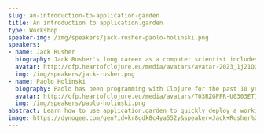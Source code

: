 ```yaml
---
slug: an-introduction-to-application-garden
title: An introduction to application.garden
type: Workshop
speaker-img: /img/speakers/jack-rusher-paolo-holinski.png
speakers:
- name: Jack Rusher
  biography: Jack Rusher's long career as a computer scientist includes time at Bell Labs/AT&T Research and a number of successful startups. Much of his current work focuses on the deep relationship between art and technology.
  avatar: http://cfp.heartofclojure.eu/media/avatars/avatar-2023_1j21Qz1.png
  img: /img/speakers/jack-rusher.png
- name: Paolo Holinski
  biography: Paolo has been programming with Clojure for the past 10 years. He is interested in making programming more accessible and has helped build application.garden at Nextjournal.
  avatar: http://cfp.heartofclojure.eu/media/avatars/T03RZGPFR-U0303ET1R2T-24120934fcb3-512_gDjzNnx.png
  img: /img/speakers/paolo-holinski.png
abstract: Learn how to use application.garden to quickly deploy a working application with hassle-free authentication, cron jobs, email handling, and a live REPL.
image: https://dynogee.com/gen?id=kr8gdk8c4ya552y&speaker=Jack+Rusher%2C+Paolo+Holinski&title=An+introduction+to+application.garden&type=Workshop&img=https%3A//2024.heartofclojure.eu/img/speakers/jack-rusher-paolo-holinski.png%3Fv%3D2
---
```

